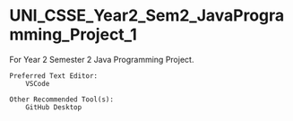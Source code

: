 # UNI_CSSE_Year2_Sem2_JavaProgramming_Project_1
For Year 2 Semester 2 Java Programming Project.

    Preferred Text Editor:
        VSCode

    Other Recommended Tool(s):
        GitHub Desktop
